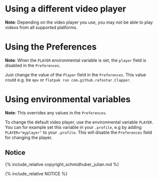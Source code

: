 # Using a different video player

__Note__: Depending on the video player you use, you may not be able to play videos from all supported platforms.

# Using the Preferences

__Note__: When the `PLAYER` environmental variable is set, the `player` field is disabled in the `Preferences`.

Just change the value of the `Player` field in the `Preferences`. This value could e.g. be `mpv` or `flatpak run com.github.rafostar.Clapper`.

# Using environmental variables

__Note__: This overrides any values in the `Preferences`.

To change the default video player, use the environmental variable `PLAYER`. You can for example set this variable in your `.profile`, e.g
by adding `PLAYER="myplayer"` to your `.profile`. This will disable the `Preferences` field for changing the player.

## Notice

{% include_relative copyright_schmidhuber_julian.md %}

{% include_relative NOTICE %}
